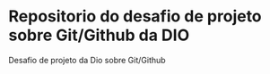 # Repositorio do desafio de projeto sobre Git/Github da DIO
Desafio de projeto da Dio sobre Git/Github
